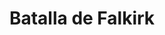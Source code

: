﻿---
title: "Batalla de Falkirk"
permalink: periodes_240.html
layout: periode
dataInici: 1298-07-22
sidebar: periodes
pares:
  - 229:
    title: "Primera Guerra de Independencia"
    dataInici: "(1296)"
    dataFi: "(1328)"

fills:
jocsPrincipals:
jocsEscenaris:
jocsEpoca:
  - title: "Ancient Battles Deluxe Expansion Kit 2: Hell's Horsemen"
    bggId: 39777
    escenari: "Falkirk"

  - title: "Men of Iron"
    bggId: 14683
    escenari: "Falkirk"
    dataInici: 
    dataFi: 

jocsEpocaEscenaris:
---
